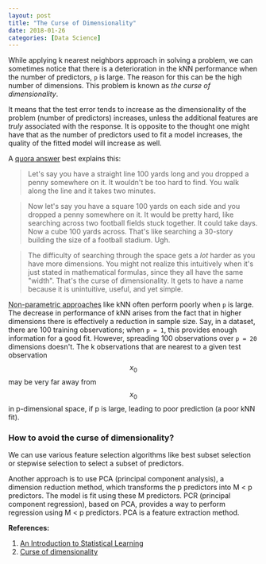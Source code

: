 ```yaml
---
layout: post
title: "The Curse of Dimensionality"
date: 2018-01-26
categories: [Data Science]
---
```


While applying k nearest neighbors approach in solving a problem, we can sometimes notice that there is a deterioration in the kNN performance when the number of predictors, `p` is large. The reason for this can be the high number of dimensions. This problem is known as *the curse of dimensionality*.

It means that the test error tends to increase as the dimensionality of the problem (number of predictors) increases, unless the additional features are *truly* associated with the response. It is opposite to the thought one might have that as the number of predictors used to fit a model increases, the quality of the fitted model will increase as well.

A [quora answer](https://www.quora.com/What-is-the-curse-of-dimensionality/answer/Kevin-Lacker?share=f6be224e&srid=4Ozb) best explains this:
> Let's say you have a straight line 100 yards long and you dropped a penny somewhere on it. It wouldn't be too hard to find. You walk along the line and it takes two minutes.

> Now let's say you have a square 100 yards on each side and you dropped a penny somewhere on it. It would be pretty hard, like searching across two football fields stuck together. It could take days.  
Now a cube 100 yards across. That's like searching a 30-story building the size of a football stadium. Ugh.

> The difficulty of searching through the space gets a *lot* harder as you have more dimensions. You might not realize this intuitively when it's just stated in mathematical formulas, since they all have the same "width". That's the curse of dimensionality. It gets to have a name because it is unintuitive, useful, and yet simple.

<abbr title="These methods don't make explicit assumptions about the functional form of function f that explains the relationship b/w predictiors and response; instead they seek an estimate of f that gets as close to data points as possible.">Non-parametric approaches</abbr> like kNN often perform poorly when `p` is large. The decrease in performance of kNN arises from the fact that in higher dimensions there is effectively a reduction in sample size. Say, in a dataset, there are 100 training observations; when `p = 1`, this provides enough information for a good fit. However, spreading 100 observations over `p = 20` dimensions doesn't. The k observations that are nearest to a given test observation $$x_{0}$$ may be very far away from $$x_{0}$$ in p-dimensional space, if p is large, leading to poor prediction (a poor kNN fit).

### How to avoid the curse of dimensionality?

We can use various feature selection algorithms like best subset selection or stepwise selection to select a subset of predictors.

Another approach is to use PCA (principal component analysis), a dimension reduction method, which transforms the p predictors into M < p predictors. The model is fit using these M predictors. PCR (principal component regression), based on PCA, provides a way to perform regression using M < p predictors. PCA is a feature extraction method.

**References:**  
1. [An Introduction to Statistical Learning](http://www-bcf.usc.edu/~gareth/ISL/)
2. [Curse of dimensionality](https://en.wikipedia.org/wiki/Curse_of_dimensionality)  
